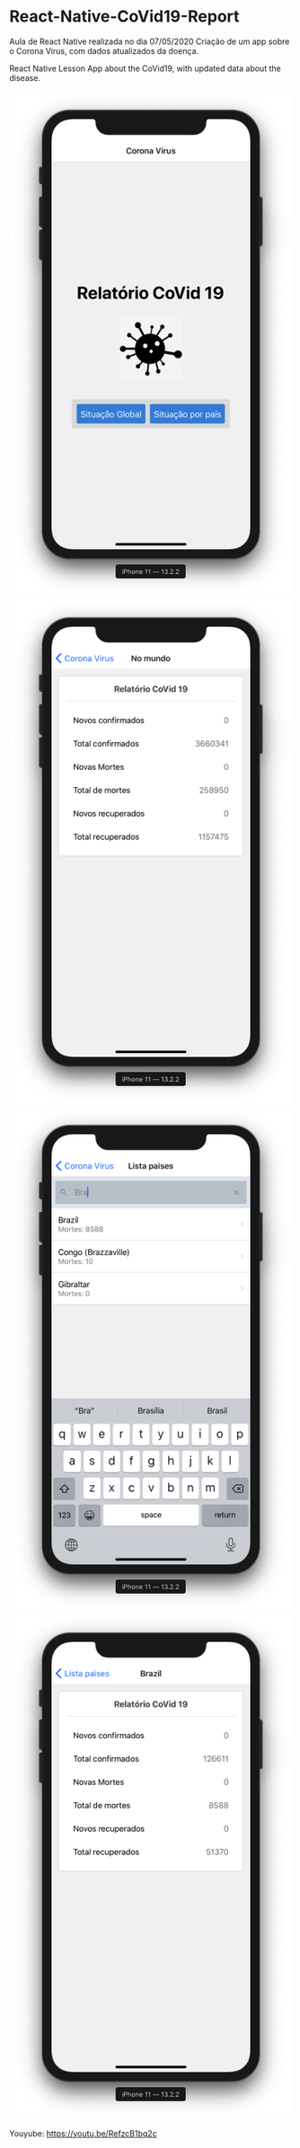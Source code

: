 # React-Native-CoVid19-Report
Aula de React Native realizada no dia 07/05/2020
Criação de um app sobre o Corona Virus, com dados atualizados da doença.

React Native Lesson
App about the CoVid19, with updated data about the disease.

![](https://github.com/fukhaos/React-Native-CoVid19-Report/blob/master/src/assets/print1.png)
![](https://github.com/fukhaos/React-Native-CoVid19-Report/blob/master/src/assets/print2.png)
![](https://github.com/fukhaos/React-Native-CoVid19-Report/blob/master/src/assets/print3.png)
![](https://github.com/fukhaos/React-Native-CoVid19-Report/blob/master/src/assets/print4.png)


Youyube: 
https://youtu.be/RefzcB1bq2c
